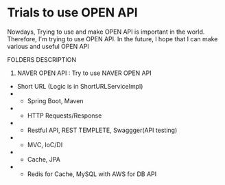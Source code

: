 # Trials to use OPEN API

Nowdays, Trying to use and make OPEN API is important in the world.
Therefore, I'm trying to use OPEN API. In the future, I hope that I can make various and useful OPEN API



FOLDERS DESCRIPTION


1. NAVER OPEN API : Try to use NAVER OPEN API
- Short URL (Logic is in ShortURLServiceImpl)
- - Spring Boot, Maven
- - HTTP Requests/Response
- - Restful API, REST TEMPLETE, Swaggger(API testing)
- - MVC, IoC/DI
- - Cache, JPA
- - Redis for Cache, MySQL with AWS for DB API
